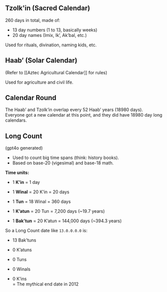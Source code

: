## Tzolk'in (Sacred Calendar)

260 days in total, made of:
 - 13 day numbers (1 to 13, basically weeks)
 - 20 day names (Imix, Ik’, Ak’bal, etc.)

Used for rituals, divination, naming kids, etc.

## Haab’ (Solar Calendar)

(Refer to [[Aztec Agricultural Calendar]] for rules)

Used for agriculture and civil life.

## Calendar Round

The Haab’ and Tzolk’in overlap every 52 Haab’ years (18980 days). Everyone got a new calendar at this point, and they did have 18980 day long calendars.

## Long Count

(gpt4o generated)

- Used to count big time spans (think: history books).
- Based on base-20 (vigesimal) and base-18 math.


**Time units:**

- 1 **K’in** = 1 day
    
- 1 **Winal** = 20 K’in = 20 days
    
- 1 **Tun** = 18 Winal = 360 days
    
- 1 **K’atun** = 20 Tun = 7,200 days (~19.7 years)
    
- 1 **Bak’tun** = 20 K’atun = 144,000 days (~394.3 years)
    

So a Long Count date like `13.0.0.0.0` is:

- 13 Bak’tuns
    
- 0 K’atuns
    
- 0 Tuns
    
- 0 Winals
    
- 0 K’ins  
    = The mythical end date in 2012